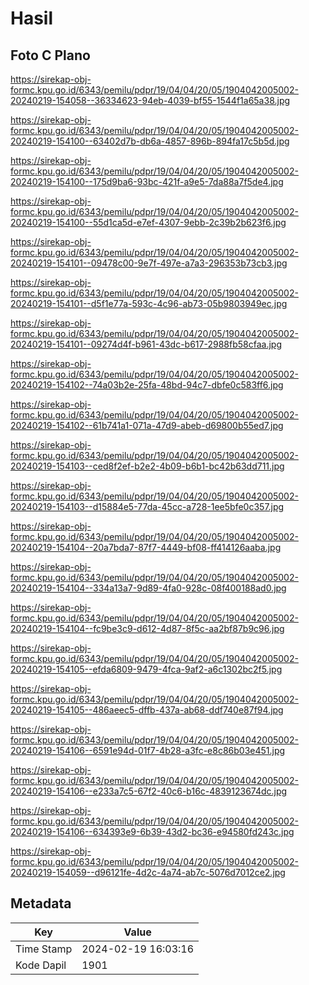 # Hasil

## Foto C Plano

https://sirekap-obj-formc.kpu.go.id/6343/pemilu/pdpr/19/04/04/20/05/1904042005002-20240219-154058--36334623-94eb-4039-bf55-1544f1a65a38.jpg

https://sirekap-obj-formc.kpu.go.id/6343/pemilu/pdpr/19/04/04/20/05/1904042005002-20240219-154100--63402d7b-db6a-4857-896b-894fa17c5b5d.jpg

https://sirekap-obj-formc.kpu.go.id/6343/pemilu/pdpr/19/04/04/20/05/1904042005002-20240219-154100--175d9ba6-93bc-421f-a9e5-7da88a7f5de4.jpg

https://sirekap-obj-formc.kpu.go.id/6343/pemilu/pdpr/19/04/04/20/05/1904042005002-20240219-154100--55d1ca5d-e7ef-4307-9ebb-2c39b2b623f6.jpg

https://sirekap-obj-formc.kpu.go.id/6343/pemilu/pdpr/19/04/04/20/05/1904042005002-20240219-154101--09478c00-9e7f-497e-a7a3-296353b73cb3.jpg

https://sirekap-obj-formc.kpu.go.id/6343/pemilu/pdpr/19/04/04/20/05/1904042005002-20240219-154101--d5f1e77a-593c-4c96-ab73-05b9803949ec.jpg

https://sirekap-obj-formc.kpu.go.id/6343/pemilu/pdpr/19/04/04/20/05/1904042005002-20240219-154101--09274d4f-b961-43dc-b617-2988fb58cfaa.jpg

https://sirekap-obj-formc.kpu.go.id/6343/pemilu/pdpr/19/04/04/20/05/1904042005002-20240219-154102--74a03b2e-25fa-48bd-94c7-dbfe0c583ff6.jpg

https://sirekap-obj-formc.kpu.go.id/6343/pemilu/pdpr/19/04/04/20/05/1904042005002-20240219-154102--61b741a1-071a-47d9-abeb-d69800b55ed7.jpg

https://sirekap-obj-formc.kpu.go.id/6343/pemilu/pdpr/19/04/04/20/05/1904042005002-20240219-154103--ced8f2ef-b2e2-4b09-b6b1-bc42b63dd711.jpg

https://sirekap-obj-formc.kpu.go.id/6343/pemilu/pdpr/19/04/04/20/05/1904042005002-20240219-154103--d15884e5-77da-45cc-a728-1ee5bfe0c357.jpg

https://sirekap-obj-formc.kpu.go.id/6343/pemilu/pdpr/19/04/04/20/05/1904042005002-20240219-154104--20a7bda7-87f7-4449-bf08-ff414126aaba.jpg

https://sirekap-obj-formc.kpu.go.id/6343/pemilu/pdpr/19/04/04/20/05/1904042005002-20240219-154104--334a13a7-9d89-4fa0-928c-08f400188ad0.jpg

https://sirekap-obj-formc.kpu.go.id/6343/pemilu/pdpr/19/04/04/20/05/1904042005002-20240219-154104--fc9be3c9-d612-4d87-8f5c-aa2bf87b9c96.jpg

https://sirekap-obj-formc.kpu.go.id/6343/pemilu/pdpr/19/04/04/20/05/1904042005002-20240219-154105--efda6809-9479-4fca-9af2-a6c1302bc2f5.jpg

https://sirekap-obj-formc.kpu.go.id/6343/pemilu/pdpr/19/04/04/20/05/1904042005002-20240219-154105--486aeec5-dffb-437a-ab68-ddf740e87f94.jpg

https://sirekap-obj-formc.kpu.go.id/6343/pemilu/pdpr/19/04/04/20/05/1904042005002-20240219-154106--6591e94d-01f7-4b28-a3fc-e8c86b03e451.jpg

https://sirekap-obj-formc.kpu.go.id/6343/pemilu/pdpr/19/04/04/20/05/1904042005002-20240219-154106--e233a7c5-67f2-40c6-b16c-4839123674dc.jpg

https://sirekap-obj-formc.kpu.go.id/6343/pemilu/pdpr/19/04/04/20/05/1904042005002-20240219-154106--634393e9-6b39-43d2-bc36-e94580fd243c.jpg

https://sirekap-obj-formc.kpu.go.id/6343/pemilu/pdpr/19/04/04/20/05/1904042005002-20240219-154059--d96121fe-4d2c-4a74-ab7c-5076d7012ce2.jpg


## Metadata

| Key        | Value               |
| ---------- | ------------------- |
| Time Stamp | 2024-02-19 16:03:16 |
| Kode Dapil | 1901                |



